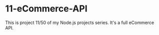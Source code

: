 # 11-eCommerce-API

This is project 11/50 of my Node.js projects series. It's a full eCommerce API.
